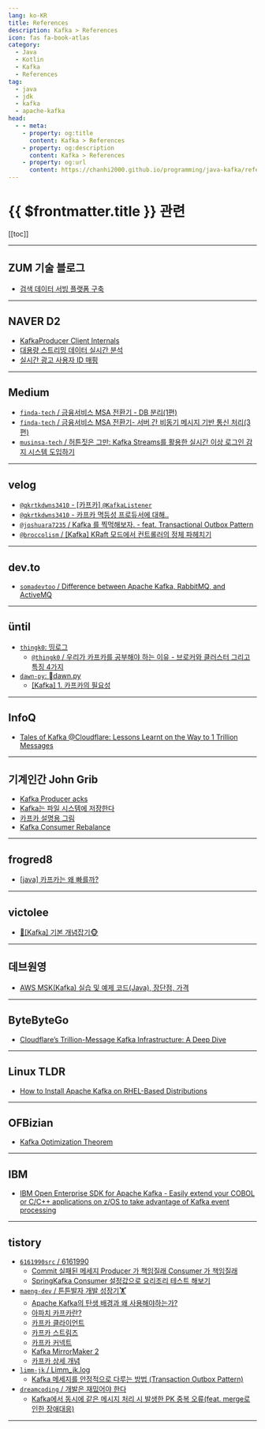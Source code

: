 ```yaml
---
lang: ko-KR
title: References
description: Kafka > References
icon: fas fa-book-atlas
category: 
  - Java
  - Kotlin
  - Kafka
  - References
tag: 
  - java
  - jdk
  - kafka
  - apache-kafka
head:
  - - meta:
    - property: og:title
      content: Kafka > References
    - property: og:description
      content: Kafka > References
    - property: og:url
      content: https://chanhi2000.github.io/programming/java-kafka/references.html
---
```


# {{ $frontmatter.title }} 관련

[[toc]]

---

## ZUM 기술 블로그

- [검색 데이터 서빙 플랫폼 구축](https://zuminternet.github.io/SearchPilotProject) <!-- TODO: 작성 (https://chanhi2000.github.io/bookshelf/zuminternet.github.io/search-pilot-project.md) -->

---

## <FontIcon icon="iconfont icon-naver"/>NAVER D2

- [KafkaProducer Client Internals](https://d2.naver.com/helloworld/6560422) <!-- TODO: 작성 (https://chanhi2000.github.io/bookshelf/d2.naver.com/6560422.md) -->
- [대용량 스트리밍 데이터 실시간 분석](https://d2.naver.com/helloworld/7731491) <!-- TODO: 작성 (https://chanhi2000.github.io/bookshelf/d2.naver.com/7731491.md) -->
- [실시간 광고 사용자 ID 매핑](https://d2.naver.com/helloworld/7989422) <!-- TODO: 작성 (https://chanhi2000.github.io/bookshelf/d2.naver.com/7989422.md) -->

---

## <FontIcon icon="fa-brands fa-medium"/>Medium

- [`finda-tech` / 금융서비스 MSA 전환기 - DB 분리(1편)](https://medium.com/finda-tech/%EA%B8%88%EC%9C%B5%EC%84%9C%EB%B9%84%EC%8A%A4-msa-%EC%A0%84%ED%99%98%EA%B8%B0-db-%EB%B6%80-1%ED%8E%B8-63d09e7ebe0e)
- [`finda-tech` / 금융서비스 MSA 전환기- 서버 간 비동기 메시지 기반 통신 처리(3편)](https://medium.com/finda-tech/%EA%B8%88%EC%9C%B5%EC%84%9C%EB%B9%84%EC%8A%A4-msa-%EC%A0%84%ED%99%98%EA%B8%B0-%EC%84%9C%EB%B2%84-%EA%B0%84-%EB%B9%84%EB%8F%99%EA%B8%B0-%EB%A9%94%EC%8B%9C%EC%A7%80-%EA%B8%B0%EB%B0%98-%ED%86%B5%EC%8B%A0-%EC%B2%98%EB%A6%AC-3%ED%8E%B8-c0785860a3d5)
- [`musinsa-tech` / 허튼짓은 그만: Kafka Streams를 활용한 실시간 이상 로그인 감지 시스템 도입하기](https://medium.com/musinsa-tech/%ED%97%88%ED%8A%BC%EC%A7%93%EC%9D%80-%EA%B7%B8%EB%A7%8C-kafka-streams%EB%A5%BC-%ED%99%9C%EC%9A%A9%ED%95%9C-%EC%8B%A4%EC%8B%9C%EA%B0%84-%EC%9D%B4%EC%83%81-%EB%A1%9C%EA%B7%B8%EC%9D%B8-%EA%B0%90%EC%A7%80-%EC%8B%9C%EC%8A%A4%ED%85%9C-%EB%8F%84%EC%9E%85%ED%95%98%EA%B8%B0-d05768b78c86)

---

## <FontIcon icon="iconfont icon-velog"/>velog

- [`@qkrtkdwns3410` - [카프카] `@KafkaListener`](https://velog.io/@qkrtkdwns3410/%EC%B9%B4%ED%94%84%EC%B9%B4-KafkaListener)
- [`@qkrtkdwns3410` - 카프카 멱등성 프로듀서에 대해..](https://velog.io/@qkrtkdwns3410/%EC%B9%B4%ED%94%84%EC%B9%B4-%EB%A9%B1%EB%93%B1%EC%84%B1-%ED%94%84%EB%A1%9C%EB%93%80%EC%84%9C%EC%97%90-%EB%8C%80%ED%95%B4)
- [`@joshuara7235` / Kafka 를 찍먹해보자. - feat. Transactional Outbox Pattern](https://velog.io/@joshuara7235/Kafka-%EB%A5%BC-%EC%B0%8D%EB%A8%B9%ED%95%B4%EB%B3%B4%EC%9E%90.-feat.-Transactional-Outbox-Pattern)
- [`@broccolism` / \[Kafka\] KRaft 모드에서 컨트롤러의 정체 파헤치기](https://velog.io/@broccolism/KRaft-%EB%AA%A8%EB%93%9C%EC%97%90%EC%84%9C-%EC%BB%A8%ED%8A%B8%EB%A1%A4%EB%9F%AC%EC%9D%98-%EC%A0%95%EC%B2%B4-%ED%8C%8C%ED%97%A4%EC%B9%98%EA%B8%B0)

<!-- END: velog.io -->

---

## <FontIcon icon="fa-brands fa-dev"/>dev.to

- [`somadevtoo` / Difference between Apache Kafka, RabbitMQ, and ActiveMQ](https://dev.to/somadevtoo/difference-between-apache-kafka-rabbitmq-and-activemq-4f1k)

<!-- END: dev.to -->

---

## üntil

- [`thingk0`: 띵로그](https://until.blog/@thingk0)
  - [`@thingk0` / 우리가 카프카를 공부해야 하는 이유 - 브로커와 클러스터 그리고 특징 4가지](https://until.blog/@thingk0/%EC%9A%B0%EB%A6%AC%EA%B0%80-%EC%B9%B4%ED%94%84%EC%B9%B4%EB%A5%BC-%EA%B3%B5%EB%B6%80%ED%95%B4%EC%95%BC-%ED%95%98%EB%8A%94-%EC%9D%B4%EC%9C%A0---%EB%B8%8C%EB%A1%9C%EC%BB%A4%EC%99%80-%ED%81%B4%EB%9F%AC%EC%8A%A4%ED%84%B0-%EA%B7%B8%EB%A6%AC%EA%B3%A0-%ED%8A%B9%EC%A7%95-4%EA%B0%80%EC%A7%80)
  <!-- END: thingk0 -->
- [`dawn-py`: dawn.py](https://until.blog/@dawn-py)
  - [\[Kafka\] 1. 카프카의 필요성](https://until.blog/@dawn-py/-kafka--1--%EC%B9%B4%ED%94%84%EC%B9%B4%EC%9D%98-%ED%95%84%EC%9A%94%EC%84%B1)
  <!-- END: dawn-py -->
<!-- END: until.blog -->

---

## InfoQ

- [Tales of Kafka @Cloudflare: Lessons Learnt on the Way to 1 Trillion Messages](https://infoq.com/presentations/kafka-cloudflare/)

<!-- END: infoq.com -->

---

## 기계인간 John Grib

- [Kafka Producer acks](https://johngrib.github.io/wiki/kafka/producer-acks/)
- [Kafka는 파일 시스템에 저장한다](https://johngrib.github.io/wiki/kafka/writes-to-disk/)
- [카프카 설명용 그림](https://johngrib.github.io/wiki/kafka/study-with-images/)
- [Kafka Consumer Rebalance](https://johngrib.github.io/wiki/kafka/consumer-rebalance/)

---

## frogred8

- [[java] 카프카는 왜 빠를까?](https://frogred8.github.io/docs/034_why_is_kafka_fast/)

---

## victolee

- [🙈\[Kafka\] 기본 개념잡기🐵](https://victorydntmd.tistory.com/344)

---

## 데브원영

- [AWS MSK(Kafka) 실습 및 예제 코드(Java), 장단점, 가격](https://blog.voidmainvoid.net/299)

---

## ByteByteGo

- [Cloudflare’s Trillion-Message Kafka Infrastructure: A Deep Dive](https://blog.bytebytego.com/p/cloudflares-trillion-message-kafka)

---

## Linux TLDR

- [How to Install Apache Kafka on RHEL-Based Distributions](https://linuxtldr.com/installing-apache-kafka/)

---

## OFBizian

- [Kafka Optimization Theorem](https://www.ofbizian.com/2022/06/kafka-optimization-theorem.html)

---

## IBM

- [IBM Open Enterprise SDK for Apache Kafka - Easily extend your COBOL or C/C++ applications on z/OS to take advantage of Kafka event processing](https://www.ibm.com/products/open-enterprise-sdk-kafka-apache)

---

## tistory

- [`6161990src` / 6161990](https://6161990src.tistory.com/m/)
  - [Commit 실패된 메세지 Producer 가 책임질래 Consumer 가 책임질래](https://6161990src.tistory.com/m/147)
  - [SpringKafka Consumer 설정값으로 요리조리 테스트 해보기](https://6161990src.tistory.com/m/148)
  <!-- END: 6161990src -->
- [`maeng-dev` / 튼튼발자 개발 성장기🏋️](https://maeng-dev.tistory.com/m/)
  - [Apache Kafka의 탄생 배경과 왜 사용해야하는가?](https://maeng-dev.tistory.com/m/158)
  - [아파치 카프카란?](https://maeng-dev.tistory.com/m/159)
  - [카프카 클라이언트](https://maeng-dev.tistory.com/m/160)
  - [카프카 스트림즈](https://maeng-dev.tistory.com/m/161)
  - [카프카 커넥트](https://maeng-dev.tistory.com/m/163)
  - [Kafka MirrorMaker 2](https://maeng-dev.tistory.com/m/164)
  - [카프카 상세 개념](https://maeng-dev.tistory.com/m/167)
  <!-- END: maeng-dev -->
- [`limm-jk` / Limm_jk.log](https://limm-jk.tistory.com/m/)
  - [Kafka 메세지를 안정적으로 다루는 방법 (Transaction Outbox Pattern)](https://limm-jk.tistory.com/m/83)
  <!-- END: limm-jk -->
- [`dreamcoding` / 개발은 재밌어야 한다](https://dreamcoding.tistory.com/m/)
  - [Kafka에서 동시에 같은 메시지 처리 시 발생한 PK 중복 오류(feat. merge로 인한 장애대응)](https://dreamcoding.tistory.com/m/130)
  <!-- END: dreamcoding -->
<!-- END: tistory.com -->

---

<TagLinks />